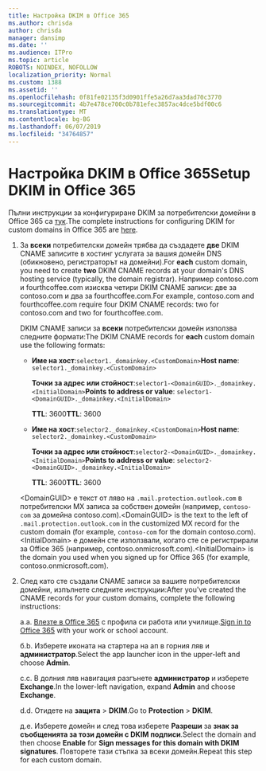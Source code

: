 ```yaml
---
title: Настройка DKIM в Office 365
ms.author: chrisda
author: chrisda
manager: dansimp
ms.date: ''
ms.audience: ITPro
ms.topic: article
ROBOTS: NOINDEX, NOFOLLOW
localization_priority: Normal
ms.custom: 1388
ms.assetid: ''
ms.openlocfilehash: 0f81fe02135f3d0901ffe5a26d7aa3dad70c3770
ms.sourcegitcommit: 4b7e478ce700c0b781efec3857ac4dce5bdf00c6
ms.translationtype: MT
ms.contentlocale: bg-BG
ms.lasthandoff: 06/07/2019
ms.locfileid: "34764857"
---
```

# <a name="setup-dkim-in-office-365"></a><span data-ttu-id="923f1-102">Настройка DKIM в Office 365</span><span class="sxs-lookup"><span data-stu-id="923f1-102">Setup DKIM in Office 365</span></span>

<span data-ttu-id="923f1-103">Пълни инструкции за конфигуриране DKIM за потребителски домейни в Office 365 са [тук](https://docs.microsoft.com/office365/SecurityCompliance/use-dkim-to-validate-outbound-email#what-you-need-to-do-to-manually-set-up-dkim-in-office-365).</span><span class="sxs-lookup"><span data-stu-id="923f1-103">The complete instructions for configuring DKIM for custom domains in Office 365 are [here](https://docs.microsoft.com/office365/SecurityCompliance/use-dkim-to-validate-outbound-email#what-you-need-to-do-to-manually-set-up-dkim-in-office-365).</span></span>

1. <span data-ttu-id="923f1-104">За **всеки** потребителски домейн трябва да създадете **две** DKIM CNAME записите в хостинг услугата за вашия домейн DNS (обикновено, регистраторът на домейни).</span><span class="sxs-lookup"><span data-stu-id="923f1-104">For **each** custom domain, you need to create **two** DKIM CNAME records at your domain's DNS hosting service (typically, the domain registrar).</span></span> <span data-ttu-id="923f1-105">Например contoso.com и fourthcoffee.com изисква четири DKIM CNAME записи: две за contoso.com и два за fourthcoffee.com.</span><span class="sxs-lookup"><span data-stu-id="923f1-105">For example, contoso.com and fourthcoffee.com require four DKIM CNAME records: two for contoso.com and two for fourthcoffee.com.</span></span>

   <span data-ttu-id="923f1-106">DKIM CNAME записи за **всеки** потребителски домейн използва следните формати:</span><span class="sxs-lookup"><span data-stu-id="923f1-106">The DKIM CNAME records for **each** custom domain use the following formats:</span></span>

   - <span data-ttu-id="923f1-107">**Име на хост**:`selector1._domainkey.<CustomDomain>`</span><span class="sxs-lookup"><span data-stu-id="923f1-107">**Host name**: `selector1._domainkey.<CustomDomain>`</span></span>

     <span data-ttu-id="923f1-108">**Точки за адрес или стойност**:`selector1-<DomainGUID>._domainkey.<InitialDomain>`</span><span class="sxs-lookup"><span data-stu-id="923f1-108">**Points to address or value**: `selector1-<DomainGUID>._domainkey.<InitialDomain>`</span></span>

     <span data-ttu-id="923f1-109">**TTL**: 3600</span><span class="sxs-lookup"><span data-stu-id="923f1-109">**TTL**: 3600</span></span>

   - <span data-ttu-id="923f1-110">**Име на хост**:`selector2._domainkey.<CustomDomain>`</span><span class="sxs-lookup"><span data-stu-id="923f1-110">**Host name**: `selector2._domainkey.<CustomDomain>`</span></span>

     <span data-ttu-id="923f1-111">**Точки за адрес или стойност**:`selector2-<DomainGUID>._domainkey.<InitialDomain>`</span><span class="sxs-lookup"><span data-stu-id="923f1-111">**Points to address or value**: `selector2-<DomainGUID>._domainkey.<InitialDomain>`</span></span>

     <span data-ttu-id="923f1-112">**TTL**: 3600</span><span class="sxs-lookup"><span data-stu-id="923f1-112">**TTL**: 3600</span></span>

   <span data-ttu-id="923f1-113">\<DomainGUID\> е текст от ляво на `.mail.protection.outlook.com` в потребителски MX записа за собствен домейн (например, `contoso-com` за домейна contoso.com).</span><span class="sxs-lookup"><span data-stu-id="923f1-113">\<DomainGUID\> is the text to the left of `.mail.protection.outlook.com` in the customized MX record for the custom domain (for example, `contoso-com` for the domain contoso.com).</span></span> <span data-ttu-id="923f1-114">\<InitialDomain\> е домейн сте използвали, когато сте се регистрирали за Office 365 (например, contoso.onmicrosoft.com).</span><span class="sxs-lookup"><span data-stu-id="923f1-114">\<InitialDomain\> is the domain you used when you signed up for Office 365 (for example, contoso.onmicrosoft.com).</span></span>

2. <span data-ttu-id="923f1-115">След като сте създали CNAME записи за вашите потребителски домейни, изпълнете следните инструкции:</span><span class="sxs-lookup"><span data-stu-id="923f1-115">After you've created the CNAME records for your custom domains, complete the following instructions:</span></span>

   <span data-ttu-id="923f1-116">a.</span><span class="sxs-lookup"><span data-stu-id="923f1-116">a.</span></span> <span data-ttu-id="923f1-117">[Влезте в Office 365](https://support.office.microsoft.com/article/e9eb7d51-5430-4929-91ab-6157c5a050b4) с профила си работа или училище.</span><span class="sxs-lookup"><span data-stu-id="923f1-117">[Sign in to Office 365](https://support.office.microsoft.com/article/e9eb7d51-5430-4929-91ab-6157c5a050b4) with your work or school account.</span></span>

   <span data-ttu-id="923f1-118">б.</span><span class="sxs-lookup"><span data-stu-id="923f1-118">b.</span></span> <span data-ttu-id="923f1-119">Изберете иконата на стартера на ап в горния ляв и **администратор**.</span><span class="sxs-lookup"><span data-stu-id="923f1-119">Select the app launcher icon in the upper-left and choose **Admin**.</span></span>

   <span data-ttu-id="923f1-120">c.</span><span class="sxs-lookup"><span data-stu-id="923f1-120">c.</span></span> <span data-ttu-id="923f1-121">В долния ляв навигация разгънете **администратор** и изберете **Exchange**.</span><span class="sxs-lookup"><span data-stu-id="923f1-121">In the lower-left navigation, expand **Admin** and choose **Exchange**.</span></span>

   <span data-ttu-id="923f1-122">d.</span><span class="sxs-lookup"><span data-stu-id="923f1-122">d.</span></span> <span data-ttu-id="923f1-123">Отидете на **защита** > **DKIM**.</span><span class="sxs-lookup"><span data-stu-id="923f1-123">Go to **Protection** > **DKIM**.</span></span>

   <span data-ttu-id="923f1-124">д.</span><span class="sxs-lookup"><span data-stu-id="923f1-124">e.</span></span> <span data-ttu-id="923f1-125">Изберете домейн и след това изберете **Разреши** за **знак за съобщенията за този домейн с DKIM подписи**.</span><span class="sxs-lookup"><span data-stu-id="923f1-125">Select the domain and then choose **Enable** for **Sign messages for this domain with DKIM signatures**.</span></span> <span data-ttu-id="923f1-126">Повторете тази стъпка за всеки домейн.</span><span class="sxs-lookup"><span data-stu-id="923f1-126">Repeat this step for each custom domain.</span></span>
